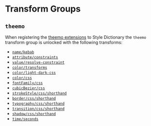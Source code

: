 # Transform Groups

## `theemo`

When registering the [theemo
extensions](../style-dictionary.md#register-theemo-extensions) to Style
Dictionary the `theemo` transform group is unlocked with the following transforms:

- [`name/kebab`]()
- [`attribute/constraints`](./transforms.md#attributeconstraints)
- [`value/resolve-constraint`](./transforms.md#valueresolve-constraint)
- [`color/transforms`](./transforms.md#colortransforms)
- [`color/light-dark-css`](./transforms.md#colorcsslight-dark)
- [`color/css`]()
- [`fontFamily/css`]()
- [`cubicBezier/css`]()
- [`strokeStyle/css/shorthand`]()
- [`border/css/shorthand`]()
- [`typography/css/shorthand`]()
- [`transition/css/shorthand`]()
- [`shadow/css/shorthand`]()
- [`time/seconds`]()
